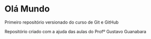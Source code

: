 # Olá Mundo
 Primeiro repositório versionado do curso de Git e GitHub

 Repositório criado com a ajuda das aulas do Profº Gustavo Guanabara
